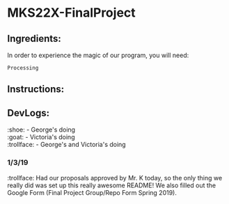 # MKS22X-FinalProject

## Ingredients:
In order to experience the magic of our program, you will need:
```
Processing
```
## Instructions:
## DevLogs:
<p>:shoe: - George's doing<br/>
:goat: - Victoria's doing<br/>
:trollface: - George's and Victoria's doing<br/>
  
### 1/3/19
:trollface: Had our proposals approved by Mr. K today, so the only thing we really did was set up this really awesome README!
     We also filled out the Google Form (Final Project Group/Repo Form Spring 2019).
